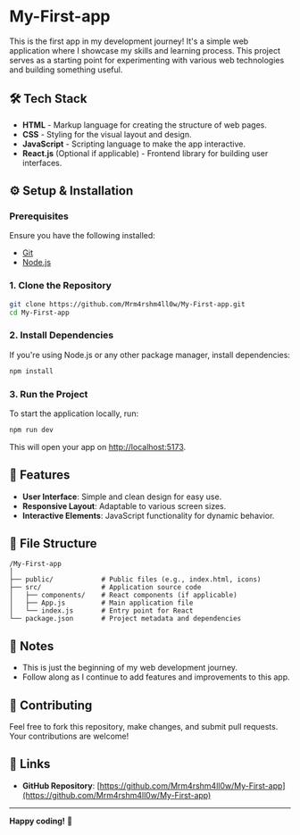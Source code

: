 # My-First-app

This is the first app in my development journey! It's a simple web application where I showcase my skills and learning process. This project serves as a starting point for experimenting with various web technologies and building something useful.

## 🛠️ Tech Stack

- **HTML** - Markup language for creating the structure of web pages.
- **CSS** - Styling for the visual layout and design.
- **JavaScript** - Scripting language to make the app interactive.
- **React.js** (Optional if applicable) - Frontend library for building user interfaces.

## ⚙️ Setup & Installation

### Prerequisites

Ensure you have the following installed:

- [Git](https://git-scm.com/)
- [Node.js](https://nodejs.org/)

### 1. Clone the Repository

```bash
git clone https://github.com/Mrm4rshm4ll0w/My-First-app.git
cd My-First-app
```

### 2. Install Dependencies

If you're using Node.js or any other package manager, install dependencies:

```bash
npm install
```

### 3. Run the Project

To start the application locally, run:

```bash
npm run dev
```

This will open your app on [http://localhost:5173](http://localhost:5173).

## 🧩 Features

- **User Interface**: Simple and clean design for easy use.
- **Responsive Layout**: Adaptable to various screen sizes.
- **Interactive Elements**: JavaScript functionality for dynamic behavior.

## 📂 File Structure

```
/My-First-app
│
├── public/            # Public files (e.g., index.html, icons)
├── src/               # Application source code
│   ├── components/    # React components (if applicable)
│   ├── App.js         # Main application file
│   └── index.js       # Entry point for React
└── package.json       # Project metadata and dependencies
```

## 📝 Notes

- This is just the beginning of my web development journey.
- Follow along as I continue to add features and improvements to this app.

## 🚀 Contributing

Feel free to fork this repository, make changes, and submit pull requests. Your contributions are welcome!

## 🔗 Links

- **GitHub Repository**: [https://github.com/Mrm4rshm4ll0w/My-First-app](https://github.com/Mrm4rshm4ll0w/My-First-app)

---

**Happy coding!** 🎉
```
